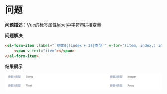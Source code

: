 # 问题

**问题描述**：Vue的标签属性label中字符串拼接变量

**问题解决**

```html
<el-form-item :label="`参数${(index + 1)}类型`" v-for="(item, index,) in props.row.params">
    <span v-text="item"></span>
</el-form-item>
```

**结果展示**

![](https://raw.githubusercontent.com/lightingsui/Pic/master/img/TIM%E6%88%AA%E5%9B%BE20200201205306.png)